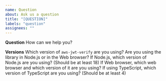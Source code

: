 ```yaml
---
name: Question
about: Ask us a question
title: "[QUESTION]"
labels: "question"
assignees: ""
---
```


**Question**
How can we help you?

**Versions**
Which version of `aws-jwt-verify` are you using?
Are you using the library in Node.js or in the Web browser?
If Node.js, which version of Node.js are you using? (Should be at least 18)
If Web browser, which web browser and which version of it are you using?
If using TypeScript, which version of TypeScript are you using? (Should be at least 4)
